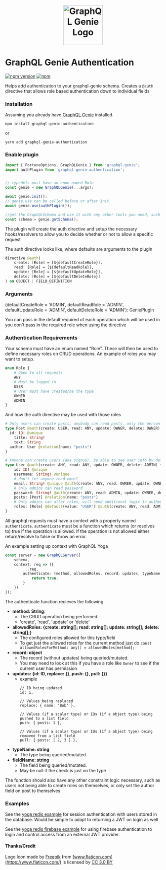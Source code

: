 <h1 align="center">
	<img width="128px" src="https://raw.githubusercontent.com/genie-team/graphql-genie/master/resources/logo.svg?sanitize=true" alt="GraphQL Genie Logo">
</h1>

# GraphQL Genie Authentication

[![npm version](https://img.shields.io/npm/v/graphql-genie-authentication.svg)](https://www.npmjs.com/package/graphql-genie-authentication)
[![npm](https://img.shields.io/npm/l/graphql-genie-authentication.svg)](https://github.com/genie-team/graphql-genie/blob/master/LICENSE)

Helps add authentication to your graphql-genie schema. Creates a `@auth` directive that allows role based authentication down to individual fields

### Installation
Assuming you already have [GraphQL Genie](https://github.com/genie-team/graphql-genie) installed.

`npm install graphql-genie-authentication` 

or 

`yarn add graphql-genie-authentication`

### Enable plugin

```js
import { FortuneOptions, GraphQLGenie } from 'graphql-genie';
import authPlugin from 'graphql-genie-authentication';


// typedefs must have an enum named Role
const genie = new GraphQLGenie(...args);

await genie.init();
// genie.use can be called before or after init
await genie.use(authPlugin()); 

//get the GraphQLSchema and use it with any other tools you need, such as subscriptions-transport-ws
const schema = genie.getSchema();
```

The plugin will create the auth directive and setup the necessary hooks/resolvers to allow you to decide whether or not to allow a specific request

The auth directive looks like, where defaults are arguments to the plugin

```graphql
directive @auth(
	create: [Role] = [${defaultCreateRole}],
	read: [Role] = [${defaultReadRole}],
	update: [Role] = [${defaultUpdateRole}],
	delete: [Role] = [${defaultDeleteRole}]
) on OBJECT | FIELD_DEFINITION
```

### Arguments

(defaultCreateRole = 'ADMIN', defaultReadRole = 'ADMIN', defaultUpdateRole = 'ADMIN', defaultDeleteRole = 'ADMIN'): GeniePlugin

You can pass in the default required of each operation which will be used in you don't pass in the required role when using the directive


### Authentication Requirements 

Your schema must have an enum named "Role". These will then be used to define necessary roles on CRUD operations. An example of roles you may want to setup.

```graphql
enum Role {
	# Open to all requests
	ANY
	# Must be logged in
	USER
	# User must have created/be the type
	OWNER
	ADMIN
}
```

And how the auth directive may be used with those roles

```graphql
# Only users can create posts, anybody can read posts, only the person who created the post can update/delete it
type Post @auth(create: USER, read: ANY, update: OWNER, delete: OWNER) {
  id: ID! @unique
	title: String!
	text: String
  author: User @relation(name: "posts")
}

# Anyone can create users (aka signup), be able to see user info by default, can only update yourself, and only admins can delete
type User @auth(create: ANY, read: ANY, update: OWNER, delete: ADMIN) {
	id: ID! @unique
	username: String! @unique
	# don't let anyone read email
	email: String! @unique @auth(create: ANY, read: OWNER, update: OWNER, delete: ADMIN)
	# only admins can read password
	password: String! @auth(create: ANY, read: ADMIN, update: OWNER, delete: ADMIN)
	posts: [Post] @relation(name: "posts")
	# Only admins can alter roles, will need additional logic in authenticate function so users can only set themself to USER role
	roles: [Role] @default(value: "USER") @auth(create: ANY, read: ADMIN, update: ADMIN, delete: ADMIN)
}

```


All graphql requests must have a context with a property named `authenticate`. `authenticate` must be a function which returns (or resolves to) true if the operation is allowed. If the operation is not allowed either return/resolve to false or throw an error. 

An example setting up context with GraphQL Yoga
```typescript
const server = new GraphQLServer({
	schema,
	context: req => ({
		...req,
		authenticate: (method, allowedRoles, record, updates, typeName, fieldName) => {
			return true;
		}
	})
});
```
The authenticate function recieves the following.

* **method: String**: 
	* The CRUD operation being performed
	* 'create', 'read', 'update' or 'delete'
* **allowedRoles: {create: string[]; read: string[]; update: string[]; delete: string[];}**
	* The configured roles allowed for this type/field
	* To get just the allowed roles for the current method just do `const allowedRolesForMethod: any[] = allowedRoles[method];`
* **record: object**
	* The record (without updates) being queried/mutated.
	* You may need to look at this if you have a role like `Owner` to see if the current user has permission
* **updates: {id: ID, replace: {}, push: {}, pull: {}}**
	* example
		```{
		// ID being updated
		id: 1,

		// Values being replaced
		replace: { name: 'Bob' },

		// Values (if a scalar type) or IDs (if a object type) being pushed to a list field
		push: { posts: 1 },

		// Values (if a scalar type) or IDs (if a object type) being removed from a list field
		pull: { posts: [ 2, 3 ] },
		```
* **typeName: string**
	* The type being queried/mutated.
* **fieldName: string**
	* The field being queried/mutated.
	* May be null if the check is just on the type


The function should also have any other constraint logic necessary, such as users not being able to create roles on themselves, or only set the author field on post to themselves
		
### Examples

See the [yoga redis example](https://github.com/genie-team/graphql-genie/tree/master/examples/graphql-yoga-redis-authentication) for session authentication with users stored in the database. Would be simple to adapt to returning a JWT on login as well

See the [yoga redis firebase example](https://github.com/genie-team/graphql-genie/tree/master/examples/graphql-yoga-redis-firebase-auth) for using firebase authentication to login and control access from an external JWT provider.

#### Thanks/Credit

Logo Icon made by [Freepik](http://www.freepik.com) from [www.flaticon.com](https://www.flaticon.com/) is licensed by [CC 3.0 BY](http://creativecommons.org/licenses/by/3.0/)



